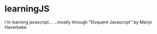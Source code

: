 # learningJS
i'm learning javascript...
  ...mostly through "Eloquent Javascript" by Marijn Haverbeke. 

